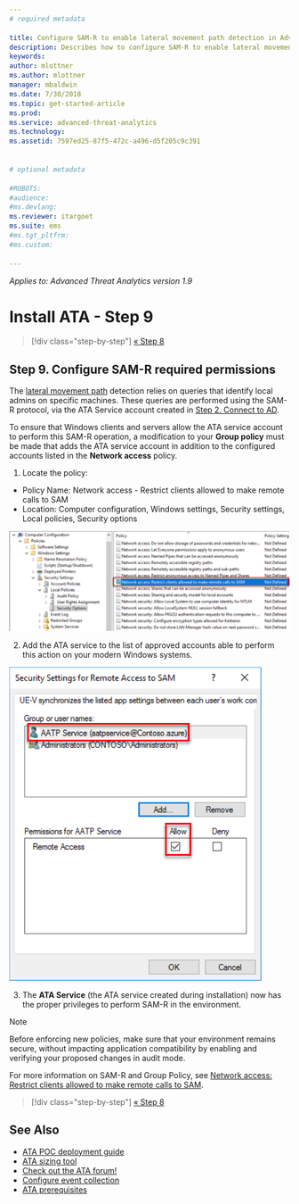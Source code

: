 ```yaml
---
# required metadata

title: Configure SAM-R to enable lateral movement path detection in Advanced Threat Analytics | Microsoft Docs
description: Describes how to configure SAM-R to enable lateral movement path detection in Advanced Threat Analytics (ATA)
keywords:
author: mlottner
ms.author: mlottner
manager: mbaldwin
ms.date: 7/30/2018
ms.topic: get-started-article
ms.prod:
ms.service: advanced-threat-analytics
ms.technology:
ms.assetid: 7597ed25-87f5-472c-a496-d5f205c9c391


# optional metadata

#ROBOTS:
#audience:
#ms.devlang:
ms.reviewer: itargoet
ms.suite: ems
#ms.tgt_pltfrm:
#ms.custom:

---
```


*Applies to: Advanced Threat Analytics version 1.9*

# Install ATA - Step 9

>[!div class="step-by-step"]
[« Step 8](install-ata-step7.md)

## Step 9. Configure SAM-R required permissions

The [lateral movement path](use-case-lateral-movement-path.md) detection relies on queries that identify local admins on specific machines. These queries are performed using the SAM-R protocol, via the ATA Service account created in [Step 2. Connect to AD](install-ata-step2.md).
 
To ensure that Windows clients and servers allow the ATA service account to perform this SAM-R operation, a modification to your **Group policy** must be made that adds the ATA service account in addition to the configured accounts listed in the **Network access** policy.

1. Locate the policy:

 - Policy Name:	Network access - Restrict clients allowed to make remote calls to SAM
 - Location: Computer configuration, Windows settings, Security settings, Local policies, Security options
  
  ![Locate the policy](./media/samr-policy-location.png)

2. Add the ATA service to the list of approved accounts able to perform this action on your modern Windows systems.
 
  ![Add the service](./media/samr-add-service.png)

3. The **ATA Service** (the ATA service created during installation) now has the proper privileges to perform SAM-R in the environment.

> [!NOTE]
> Before enforcing new policies, make sure that your environment remains secure, without impacting application compatibility by enabling and verifying your proposed changes in audit mode. 

 For more information on SAM-R and Group Policy, see [Network access: Restrict clients allowed to make remote calls to SAM](https://docs.microsoft.com/windows/security/threat-protection/security-policy-settings/network-access-restrict-clients-allowed-to-make-remote-sam-calls).


>[!div class="step-by-step"]
[« Step 8](install-ata-step7.md)

## See Also
- [ATA POC deployment guide](http://aka.ms/atapoc)
- [ATA sizing tool](http://aka.ms/atasizingtool)
- [Check out the ATA forum!](https://social.technet.microsoft.com/Forums/security/home?forum=mata)
- [Configure event collection](configure-event-collection.md)
- [ATA prerequisites](ata-prerequisites.md)
